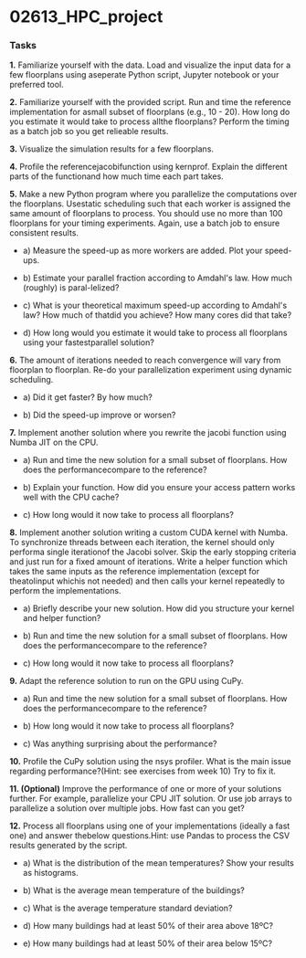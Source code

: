 # 02613_HPC_project

### Tasks 
**1.** 
Familiarize yourself with the data. Load and visualize the input data for a few floorplans using aseperate Python script, Jupyter notebook or your preferred tool.


**2.** Familiarize yourself with the provided script. Run and time the reference implementation for asmall subset of floorplans (e.g., 10 - 20). How long do you estimate it would take to process allthe floorplans? Perform the timing as a batch job so you get relieable results.


**3.** Visualize the simulation results for a few floorplans.


**4.** Profile the referencejacobifunction using kernprof. Explain the different parts of the functionand how much time each part takes.


**5.** Make a new Python program where you parallelize the computations over the floorplans. Usestatic scheduling such that each worker is assigned the same amount of floorplans to process. You should use no more than 100 floorplans for your timing experiments. Again, use a batch job to ensure consistent results.

- a)   Measure the speed-up as more workers are added. Plot your speed-ups. 

- b) Estimate your parallel fraction according to Amdahl's law. How much (roughly) is paral-lelized?

- c) What is your theoretical maximum speed-up according to Amdahl's law? How much of thatdid you achieve? How many cores did that take?

- d) How long would you estimate it would take to process all floorplans using your fastestparallel solution?


**6.** The amount of iterations needed to reach convergence will vary from floorplan to floorplan. Re-do your parallelization experiment using dynamic scheduling.

- a)   Did it get faster? By how much?

- b)   Did the speed-up improve or worsen?


**7.** Implement another solution where you rewrite the jacobi function using Numba JIT on the CPU.

- a)    Run and time the new solution for a small subset of floorplans. How does the performancecompare to the reference?

- b)    Explain your function. How did you ensure your access pattern works well with the CPU cache?

- c)    How long would it now take to process all floorplans?


**8.** Implement another solution writing a custom CUDA kernel with Numba. To synchronize threads between each iteration, the kernel should only performa single iterationof the Jacobi solver. Skip the early stopping criteria and just run for a fixed amount of iterations. Write a helper function which takes the same inputs as the reference implementation (except for theatolinput whichis not needed) and then calls your kernel repeatedly to perform the implementations.

- a)    Briefly describe your new solution. How did you structure your kernel and helper function?

- b)    Run and time the new solution for a small subset of floorplans. How does the performancecompare to the reference?

- c)    How long would it now take to process all floorplans?


**9.**  Adapt the reference solution to run on the GPU using CuPy.


- a)    Run and time the new solution for a small subset of floorplans. How does the performancecompare to the reference?

- b)    How long would it now take to process all floorplans?

- c)    Was anything surprising about the performance?


**10.** Profile the CuPy solution using the nsys profiler. What is the main issue regarding performance?(Hint: see exercises from week 10) Try to fix it.


**11. (Optional)** Improve the performance of one or more of your solutions further.  For example, parallelize your CPU JIT solution. Or use job arrays to parallelize a solution over multiple jobs. How fast can you get?

**12.** Process all floorplans using one of your implementations (ideally a fast one) and answer thebelow questions.Hint: use Pandas to process the CSV results generated by the script.

- a)    What is the distribution of the mean temperatures? Show your results as histograms.

- b)    What is the average mean temperature of the buildings?

- c)    What is the average temperature standard deviation?

- d)    How many buildings had at least 50% of their area above 18ºC?

- e)    How many buildings had at least 50% of their area below 15ºC?